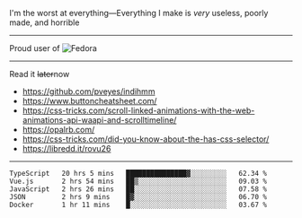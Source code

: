 I'm the worst at everything—Everything I make is *very* useless, poorly made, and horrible

___
Proud user of ![Fedora](https://img.shields.io/badge/-Fedora-white?style=flat-square&logo=fedora)

___
Read it <s>later</s>now
- https://github.com/pveyes/indihmm
- https://www.buttoncheatsheet.com/
- https://css-tricks.com/scroll-linked-animations-with-the-web-animations-api-waapi-and-scrolltimeline/
- https://opalrb.com/
- https://css-tricks.com/did-you-know-about-the-has-css-selector/
- https://libredd.it/rovu26

___
<!--START_SECTION:waka-->
```text
TypeScript   20 hrs 5 mins   ███████████████▓░░░░░░░░░   62.34 % 
Vue.js       2 hrs 54 mins   ██▒░░░░░░░░░░░░░░░░░░░░░░   09.03 % 
JavaScript   2 hrs 26 mins   ██░░░░░░░░░░░░░░░░░░░░░░░   07.58 % 
JSON         2 hrs 9 mins    █▓░░░░░░░░░░░░░░░░░░░░░░░   06.70 % 
Docker       1 hr 11 mins    █░░░░░░░░░░░░░░░░░░░░░░░░   03.67 % 
```
<!--END_SECTION:waka-->
